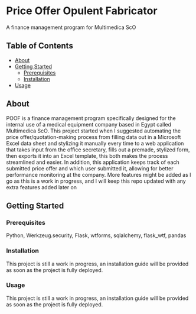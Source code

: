 # Price Offer Opulent Fabricator

A finance management program for Multimedica ScO

## Table of Contents

- [About](#about)
- [Getting Started](#getting-started)
  - [Prerequisites](#prerequisites)
  - [Installation](#installation)
- [Usage](#usage)
  
## About

POOF is a finance management program specifically designed for the internal use of a medical equipment company based in Egypt called Multimedica ScO. 
This project started when I suggested automating the price offer/quotation-making process from filling data out in a Microsoft Excel data sheet and stylizing it manually every time to a web application that takes input from the office secretary, fills out a premade, stylized form, then exports it into an Excel template, this both makes the process streamlined and easier. In addition, this application keeps track of each submitted price offer and which user submitted it, allowing for better performance monitoring at the company. More features might be added as I go as this is a work in progress, and I will keep this repo updated with any extra features added later on

## Getting Started


### Prerequisites

Python, 
Werkzeug.security,
Flask,
wtforms,
sqlalchemy,
flask_wtf,
pandas

### Installation

This project is still a work in progress, an installation guide will be provided as soon as the project is fully deployed.

### Usage

This project is still a work in progress, an installation guide will be provided as soon as the project is fully deployed.
